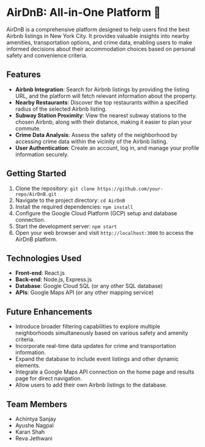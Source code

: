 # AirDnB: All-in-One Platform 🏡

AirDnB is a comprehensive platform designed to help users find the best Airbnb listings in New York City. It provides valuable insights into nearby amenities, transportation options, and crime data, enabling users to make informed decisions about their accommodation choices based on personal safety and convenience criteria.

## Features

- **Airbnb Integration**: Search for Airbnb listings by providing the listing URL, and the platform will fetch relevant information about the property.
- **Nearby Restaurants**: Discover the top restaurants within a specified radius of the selected Airbnb listing.
- **Subway Station Proximity**: View the nearest subway stations to the chosen Airbnb, along with their distance, making it easier to plan your commute.
- **Crime Data Analysis**: Assess the safety of the neighborhood by accessing crime data within the vicinity of the Airbnb listing.
- **User Authentication**: Create an account, log in, and manage your profile information securely.

## Getting Started

1. Clone the repository: `git clone https://github.com/your-repo/AirDnB.git`
2. Navigate to the project directory: `cd AirDnB`
3. Install the required dependencies: `npm install`
4. Configure the Google Cloud Platform (GCP) setup and database connection.
5. Start the development server: `npm start`
6. Open your web browser and visit `http://localhost:3000` to access the AirDnB platform.

## Technologies Used

- **Front-end**: React.js
- **Back-end**: Node.js, Express.js
- **Database**: Google Cloud SQL (or any other SQL database)
- **APIs**: Google Maps API (or any other mapping service)

## Future Enhancements

- Introduce broader filtering capabilities to explore multiple neighborhoods simultaneously based on various safety and amenity criteria.
- Incorporate real-time data updates for crime and transportation information.
- Expand the database to include event listings and other dynamic elements.
- Integrate a Google Maps API connection on the home page and results page for direct navigation.
- Allow users to add their own Airbnb listings to the database.

## Team Members

- Achintya Sanjay
- Ayushe Nagpal
- Karan Shah
- Reva Jethwani

